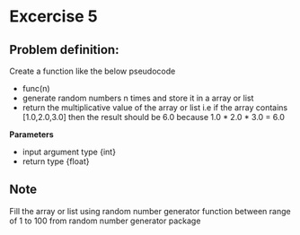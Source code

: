# Excercise 5

## Problem definition:

Create a function like the below pseudocode
- func(n)
- generate random numbers n times and store it in a array or list
- return the multiplicative value of the array or list i.e if the array contains [1.0,2.0,3.0] then the result should be 6.0 because 1.0 * 2.0 * 3.0 = 6.0

**Parameters**
- input argument type {int}
- return type {float}

## Note
Fill the array or list using random number generator function between range of 1 to 100 from random number generator package


